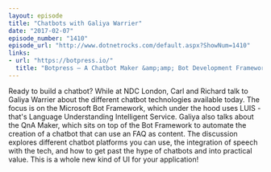 ```yaml
---
layout: episode
title: "Chatbots with Galiya Warrier"
date: "2017-02-07"
episode_number: "1410"
episode_url: "http://www.dotnetrocks.com/default.aspx?ShowNum=1410"
links:
- url: "https://botpress.io/"
  title: "Botpress – A Chatbot Maker &amp;amp; Bot Development Framework"
---
```


Ready to build a chatbot? While at NDC London, Carl and Richard talk to Galiya Warrier about the different chatbot technologies available today. The focus is on the Microsoft Bot Framework, which under the hood uses LUIS - that's Language Understanding Intelligent Service. Galiya also talks about the QnA Maker, which sits on top of the Bot Framework to automate the creation of a chatbot that can use an FAQ as content. The discussion explores different chatbot platforms you can use, the integration of speech with the tech, and how to get past the hype of chatbots and into practical value. This is a whole new kind of UI for your application!
